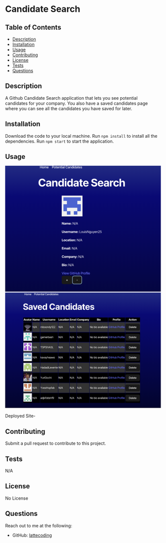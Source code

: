 # Candidate Search

## Table of Contents
- [Description](#description)
- [Installation](#installation)
- [Usage](#usage)
- [Contributing](#contributing)
- [License](#license)
- [Tests](#tests)
- [Questions](#questions)

## Description
A Github Candidate Search application that lets you see potential candidates for your company. You also have a saved candidates page where you can see all the candidates you have saved for later.

## Installation

Download the code to your local  machine. Run `npm install` to install all the dependencies. Run `npm start` to start the application.

## Usage
![Candidate Search Page](images/candidate-search-image.png)
![Saved Candidate Page](images/saved-candidate-image.png)

Deployed Site-

## Contributing

Submit  a pull request to contribute to this project.

## Tests

N/A

## License

No License

## Questions

Reach out to me at the following:

- GitHub: [lattecoding](https://github.com/lattecoding)
